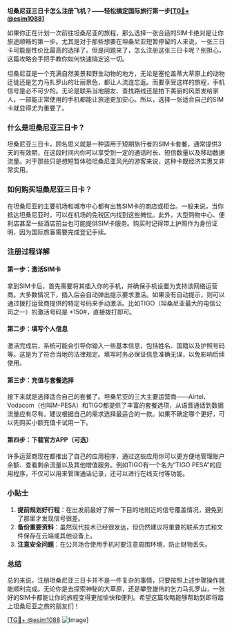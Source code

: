 **坦桑尼亚三日卡怎么注册飞机？——轻松搞定国际旅行第一步[[TG💪+ @esim1088](https://t.me/s/esim1088)]**

如果你正在计划一次前往坦桑尼亚的旅程，那么选择一张合适的SIM卡绝对是让你旅途顺畅的第一步。尤其是对于那些想要在坦桑尼亚短暂停留的人来说，一张三日卡可能是性价比最高的选择了。但是问题来了，怎么注册这张三日卡呢？别担心，这篇攻略会手把手教你如何快速搞定这一切。

坦桑尼亚是一个充满自然美景和野生动物的地方，无论是塞伦盖蒂大草原上的动物迁徙还是乞力马扎罗山的壮丽景色，都让人流连忘返。而要享受这样的旅程，手机信号是必不可少的。无论是联系当地朋友、查找路线还是拍下美丽的风景发给家人，一部能正常使用的手机都能让旅途更加安心。所以，选择一张适合自己的SIM卡就显得尤为重要了。

### 什么是坦桑尼亚三日卡？

坦桑尼亚三日卡，顾名思义就是一种适用于短期旅行者的SIM卡套餐，通常提供3天的有效期，在这段时间内你可以享受到一定的通话时长、短信数量以及移动数据流量。对于那些只是想短暂体验坦桑尼亚风光的游客来说，这种卡既经济实惠又非常实用。

### 如何购买坦桑尼亚三日卡？

在坦桑尼亚的主要机场和城市中心都有出售SIM卡的商店或柜台。一般来说，当你抵达坦桑尼亚时，可以在机场的免税区内找到这些摊位。此外，大型购物中心、便利店甚至一些酒店前台也可能提供SIM卡服务。购买时记得带上护照作为身份证明，因为国际旅客需要完成登记手续。

### 注册过程详解

#### 第一步：激活SIM卡
拿到SIM卡后，首先需要将其插入你的手机，并确保手机设置为支持该网络运营商。大多数情况下，插入后会自动弹出提示要求激活。如果没有自动提示，则可以通过拨打运营商提供的特定号码来手动激活。比如TIGO（坦桑尼亚最大的电信公司之一）的激活号码是 *150#，直接拨打即可。

#### 第二步：填写个人信息
激活完成后，系统可能会引导你输入一些基本信息，包括姓名、国籍以及护照号码等。这是为了符合当地的法律规定。填写时务必保证信息准确无误，以免影响后续使用。

#### 第三步：充值与套餐选择
接下来就是选择适合自己的套餐了。坦桑尼亚的三大主要运营商——Airtel、Vodacom（也叫M-PESA）和TIGO都提供了丰富的套餐选项，从语音通话到数据流量应有尽有。建议根据自己的需求选择最适合的一款。如果不确定哪个更好，可以先购买小额充值卡试用一下。

#### 第四步：下载官方APP（可选）
许多运营商现在都推出了自己的应用程序，通过这些应用你可以更方便地管理账户余额、查看剩余流量以及其他增值服务。例如TIGO有一个名为“TIGO PESA”的应用程序，不仅可以用来管理通话记录，还可以进行在线支付等功能。

### 小贴士

1. **提前规划好行程**：在出发前最好了解一下目的地附近的信号覆盖情况，避免到了那里才发现信号很差。
2. **备份重要资料**：虽然现代技术已经很发达，但仍然建议将重要的联系方式和文件保存在云端或其他设备上。
3. **注意安全问题**：在公共场合使用手机时要注意周围环境，防止财物丢失。

### 总结

总的来说，注册坦桑尼亚三日卡并不是一件复杂的事情，只要按照上述步骤操作就能顺利完成。无论你是去探索神秘的大草原，还是攀登雄伟的乞力马扎罗山，一张好的SIM卡都能让你的旅程变得更加愉快和便利。希望这篇攻略能够帮助到即将踏上坦桑尼亚之旅的朋友们！

[[TG💪+ @esim1088](https://t.me/s/esim1088) ![Image](https://i.postimg.cc/4NQfJmqS/Snipaste-2025-05-13-00-14-12.png)]